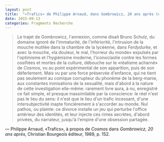 ```yaml
---
layout: post
title:  "«Trafics» de Philippe Arnaud, dans Gombrowicz, 20 ans après (extraits)"
date: 2015-09-13
categories: Fragments Recherche
---
```

> Le trajet de Gombrowicz, l'annexion, comme disait Bruno Schulz, du domaine ignoré de l'immaturité, de l'infériorité, l'intrusion de la mouche mutilée dans la chambre de la lycéenne, dans _Ferdydurke_, et avec la mouche, «la douleur, le mal, l'horreur du monde» expulsés par l'optimisme et l'hygiénisme moderne, l'iconoclastie contre les formes ossifiées et mortes de la culture, débouche sur le «réalisme acharné» de _Cosmos_, vu au point expérimental de son apparition, puis de son déferlement. Mais vu par une force préservée d'enfance, qui ne tient pas seulement au comique corrupteur du phonème de la berg-manie, aux constantes ironisations de la sexualité, mais d'abord à la nature de cette investigation elle-même: rarement livre aura, à nu, enregistré ce fait simple, et presque inassimilable par la conscience: le réel n'est pas le lieu du sens: il n'est que le lieu d'un trafic incessant, d'une intersubjectivité inapte foncièrement à s'accorder au monde. Nul pathos, ou plainte: ce divorce installe un jeu qui perturbe l'office antérieur des identités, et leur injecte ces rimes secrètes, d'abord privées, du narrateur, jusqu'à l'empire d'une obsession partagée.

—  Philippe Arnaud, «Trafics», à propos de _Cosmos_ dans _Gombrowicz, 20 ans après_, Christian Bourgeois éditeur, 1989, p. 152.

